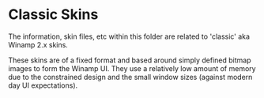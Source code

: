 # Classic Skins

The information, skin files, etc within this folder are related to 'classic' aka Winamp 2.x skins.

These skins are of a fixed format and based around simply defined bitmap images to form the Winamp UI. They use a relatively low amount of memory due to the constrained design and the small window sizes (against modern day UI expectations).
